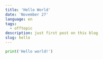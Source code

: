 ```yaml
---
title: 'Hello World'
date: 'November 27'
language: en
tags:
  - offtopic
description: just first post on this blog
slug: hello
---
```


```py
print('Hello world!')
```
